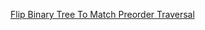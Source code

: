 [Flip Binary Tree To Match Preorder Traversal](https://leetcode.com/problems/flip-binary-tree-to-match-preorder-traversal/)
